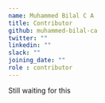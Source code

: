 ```yaml
---
name: Muhammed Bilal C A
title: Contributor
github: muhammed-bilal-ca
twitter: ""
linkedin: ""
slack: ""
joining_date: ""
role : contributor
---
```


Still waiting for this
